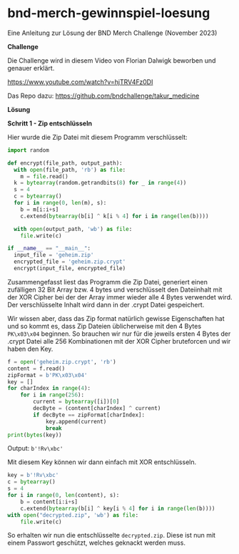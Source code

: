 # bnd-merch-gewinnspiel-loesung
Eine Anleitung zur Lösung der BND Merch Challenge (November 2023)

**Challenge**

Die Challenge wird in diesem Video von Florian Dalwigk beworben und genauer erklärt.

https://www.youtube.com/watch?v=hjTRV4Fz0DI

Das Repo dazu: https://github.com/bndchallenge/takur_medicine

**Lösung**

**Schritt 1 - Zip entschlüsseln**

Hier wurde die Zip Datei mit diesem Programm verschlüsselt:
```python
import random

def encrypt(file_path, output_path):
  with open(file_path, 'rb') as file:
    m = file.read()
  k = bytearray(random.getrandbits(8) for _ in range(4))
  s = 4
  c = bytearray()
  for i in range(0, len(m), s):
    b = m[i:i+s]
    c.extend(bytearray(b[i] ^ k[i % 4] for i in range(len(b))))

  with open(output_path, 'wb') as file:
    file.write(c)

if __name__ == "__main__":
  input_file = 'geheim.zip'
  encrypted_file = 'geheim.zip.crypt'
  encrypt(input_file, encrypted_file)
```

Zusammengefasst liest das Programm die Zip Datei, generiert einen zufälligen 32 Bit Array bzw. 4 bytes und verschlüsselt den Dateiinhalt mit der XOR Cipher bei der der Array immer wieder alle 4 Bytes verwendet wird. Der verschlüsselte Inhalt wird dann in der .crypt Datei gespeichert.

Wir wissen aber, dass das Zip format natürlich gewisse Eigenschaften hat und so kommt es, dass Zip Dateien üblicherweise mit den 4 Bytes `PK\x03\x04` beginnen. So brauchen wir nur für die jeweils ersten 4 Bytes der .crypt Datei alle 256 Kombinationen mit der XOR Cipher bruteforcen und wir haben den Key.

```python
f = open('geheim.zip.crypt', 'rb')
content = f.read()
zipFormat = b'PK\x03\x04'
key = []
for charIndex in range(4):
    for i in range(256):
        current = bytearray([i])[0]
        decByte = (content[charIndex] ^ current)
        if decByte == zipFormat[charIndex]:
            key.append(current)
            break
print(bytes(key))
```
Output: `b'!Rv\xbc'`

Mit diesem Key können wir dann einfach mit XOR entschlüsseln.
```python
key = b'!Rv\xbc'
c = bytearray()
s = 4
for i in range(0, len(content), s):
    b = content[i:i+s]
    c.extend(bytearray(b[i] ^ key[i % 4] for i in range(len(b))))
with open("decrypted.zip", 'wb') as file:
    file.write(c)
```
So erhalten wir nun die entschlüsselte `decrypted.zip`. Diese ist nun mit einem Passwort geschützt, welches geknackt werden muss.
